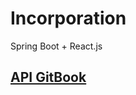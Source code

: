 # Incorporation
Spring Boot + React.js

## [API GitBook](https://app.gitbook.com/o/DAPAnz3B8fLXFHfs9328/s/gcP51LTCtnVWHJcynsr2/)
